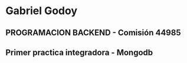 # Gabriel Godoy

## PROGRAMACION BACKEND - Comisión 44985

## Primer practica integradora - Mongodb

